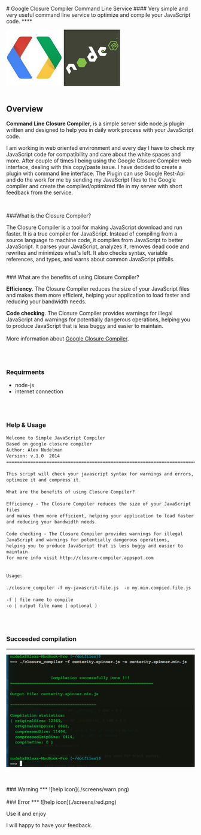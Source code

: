 <br>
#  Google Closure Compiler Command Line Service 
#### Very simple and very useful command line service to optimize and compile your JavaScript code.
****  

</br>

![closure icon](./screens/closure.png) ![nodejs  icon](./screens/nodejs.png)
</br>
</br>


## Overview 
**Command Line Closure Compiler**, is a simple server side node.js plugin written and designed to help you in daily work process with your JavaScript code.  

I am working in web oriented environment and every day I have to check my JavaScript code for compatibility and care about the white spaces and more. After couple of times I being using the Google Closure Compiler web interface, dealing with this copy/paste issue. I have decided to create a plugin with command line interface. The Plugin can use Google Rest-Api and do the work for me by sending my JavaScript files to the Google compiler and create the compiled/optimized file in my server with short feedback from the service.  

<br>

###What is the Closure Compiler?

The Closure Compiler is a tool for making JavaScript download and run faster. It is a true compiler for JavaScript. Instead of compiling from a source language to machine code, it compiles from JavaScript to better JavaScript. It parses your JavaScript, analyzes it, removes dead code and rewrites and minimizes what's left. It also checks syntax, variable references, and types, and warns about common JavaScript pitfalls.  

<br>
### What are the benefits of using Closure Compiler?

**Efficiency**. The Closure Compiler reduces the size of your JavaScript files and makes them more efficient, helping your application to load faster and reducing your bandwidth needs.

**Code checking**. The Closure Compiler provides warnings for illegal JavaScript and warnings for potentially dangerous operations, helping you to produce JavaScript that is less buggy and easier to maintain.  
<br>
More information about [Google Closure Compiler](https://developers.google.com/closure/compiler/docs/gettingstarted_ui). 


<br>
<br>

### Requirments   

* node-js
* internet connection

<br>
<br>

### Help & Usage

```
Welcome to Simple JavaScript Compiler
Based on google closure compiler
Author: Alex Nudelman
Version: v.1.0  2014
===========================================================================

This script will check your javascript syntax for warnings and errors,
optimize it and compress it.

What are the benefits of using Closure Compiler?

Efficiency - The Closure Compiler reduces the size of your JavaScript files
and makes them more efficient, helping your application to load faster and reducing your bandwidth needs.

Code checking - The Closure Compiler provides warnings for illegal JavaScript and warnings for potentially dangerous operations,
helping you to produce JavaScript that is less buggy and easier to maintain.
for more info visit http://closure-compiler.appspot.com


Usage:

./closure_compiler -f my-javascrit-file.js  -o my.min.compied.file.js

-f | file name to compile
-o | output file name ( optional )

```


<br>
<br>
 
### Succeeded compilation 
***
 ![help icon](./screens/green.png)

</br>
</br>
### Warning 
***
 ![help icon](./screens/warn.png)
 
</br>
</br>
### Error 
***
 ![help icon](./screens/red.png)

Use it and enjoy  

I will happy to have your feedback.
